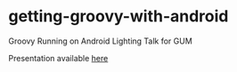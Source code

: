 # getting-groovy-with-android

Groovy Running on Android Lighting Talk for GUM

Presentation available [here](http://bit.ly/android-groovy)
